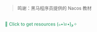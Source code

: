 <br>
<br>
<br>
<br>
<br>
<br>
<br>
<br>
<br>
<br>
<br>
<br>
<br>
<br>
<br>
<br>
<br>

> 鸣谢：黑马程序员提供的 Nacos 教材

<br>
<a class="custom" href="https://github.com/ZyKunn/ZyKun-BlogV1/tree/master/resource/nacos" target="_blank">🎁 Click to get resources (๑•̀ㅂ•́)و✧</a>

<style>
.custom {
    font-weight: 500;
    color: #3aa675;
    text-decoration: none;
    overflow-wrap: break-word;
}
</style>
